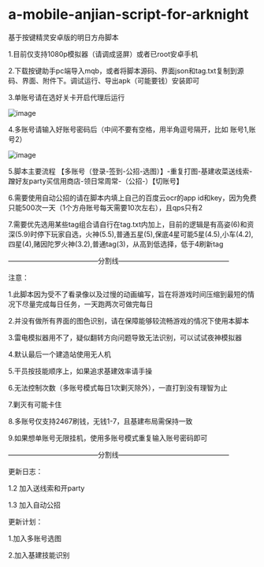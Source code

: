 # a-mobile-anjian-script-for-arknight
基于按键精灵安卓版的明日方舟脚本

1.目前仅支持1080p模拟器（请调成竖屏）或者已root安卓手机

2.下载按键助手pc端导入mqb，或者将脚本源码、界面json和tag.txt复制到源码、界面、附件下。调试运行、导出apk（可能要钱）安装即可

3.单账号请在选好关卡开启代理后运行

![image](https://github.com/Lancarus/a-mobile-anjian-script-for-arknight/blob/master/img/1.png)

4.多账号请输入好账号密码后（中间不要有空格，用半角逗号隔开，比如  账号1,账号2）

![image](https://github.com/Lancarus/a-mobile-anjian-script-for-arknight/blob/master/img/2.png)

5.脚本主要流程 【多账号（登录-签到-公招-选图）】-重复打图-基建收菜送线索-蹭好友party买信用商店-领日常周常-（公招-）【切账号】

6.需要使用自动公招的请在脚本内填上自己的百度云ocr的app id和key，因为免费只能500次一天（1个方舟账号每天需要10次左右），且qps只有2

7.需要优先选用某些tag组合请自行在tag.txt内加上，目前的逻辑是有高姿(6)和资深(5.9)时停下玩家自选，火神(5.5),普通五星(5),保底4星可能5星(4.5),小车(4.2),四星(4),赌因陀罗火神(3.2),普通tag(3)，从高到低选择，低于4刷新tag


—————————————分割线————————————————

注意：

1.此脚本因为受不了看录像以及过慢的动画编写，旨在将游戏时间压缩到最短的情况下尽量完成每日任务，一天跑两次可做完每日

2.并没有做所有界面的图色识别，请在保障能够较流畅游戏的情况下使用本脚本

3.雷电模拟器用不了，疑似翻转方向问题导致无法识别，可以试试夜神模拟器

4.默认最后一个建造站使用无人机

5.干员按技能顺序上，如果追求基建效率请手操

6.无法控制次数（多账号模式每日1次剿灭除外），一直打到没有理智为止

7.剿灭有可能卡住

8.多账号仅支持2467刷钱，无钱1-7，且基建布局需保持一致

9.如果想单账号无限挂机，使用多账号模式重复输入账号密码即可

—————————————分割线————————————————

更新日志：

1.2 加入送线索和开party

1.3 加入自动公招

更新计划：

1.加入多账号选图

2.加入基建技能识别
